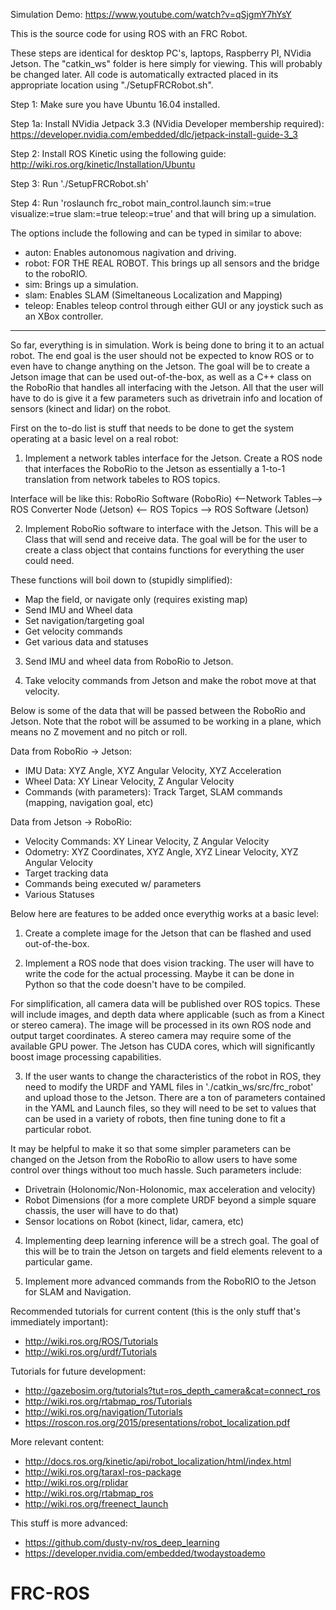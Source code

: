 Simulation Demo: https://www.youtube.com/watch?v=qSjgmY7hYsY

This is the source code for using ROS with an FRC Robot.

These steps are identical for desktop PC's, laptops, Raspberry PI, NVidia Jetson.
The "catkin_ws" folder is here simply for viewing. This will probably be changed later.
All code is automatically extracted placed in its appropriate location using "./SetupFRCRobot.sh".

Step 1: Make sure you have Ubuntu 16.04 installed.

Step 1a: Install NVidia Jetpack 3.3 (NVidia Developer membership required): https://developer.nvidia.com/embedded/dlc/jetpack-install-guide-3_3

Step 2: Install ROS Kinetic using the following guide: http://wiki.ros.org/kinetic/Installation/Ubuntu

Step 3: Run './SetupFRCRobot.sh'

Step 4: Run 'roslaunch frc_robot main_control.launch sim:=true visualize:=true slam:=true teleop:=true' and that will bring up a simulation.


The options include the following and can be typed in similar to above:
- auton: Enables autonomous nagivation and driving.
- robot: FOR THE REAL ROBOT. This brings up all sensors and the bridge to the roboRIO.
- sim: Brings up a simulation.
- slam: Enables SLAM (Simeltaneous Localization and Mapping)
- teleop: Enables teleop control through either GUI or any joystick such as an XBox controller.



------------------------------------------------------------------------------------------------------------------------




So far, everything is in simulation. Work is being done to bring it to an actual robot.
The end goal is the user should not be expected to know ROS or to even have to change anything on the Jetson.
The goal will be to create a Jetson image that can be used out-of-the-box, as well as a C++ class on the RoboRio that handles all interfacing with the Jetson.
All that the user will have to do is give it a few parameters such as drivetrain info and location of sensors (kinect and lidar) on the robot.



First on the to-do list is stuff that needs to be done to get the system operating at a basic level on a real robot:

1) Implement a network tables interface for the Jetson.
Create a ROS node that interfaces the RoboRio to the Jetson as essentially a 1-to-1 translation from network tabeles to ROS topics.

Interface will be like this:
RoboRio Software (RoboRio) <--Network Tables--> ROS Converter Node (Jetson) <-- ROS Topics --> ROS Software (Jetson)

2) Implement RoboRio software to interface with the Jetson.
This will be a Class that will send and receive data.
The goal will be for the user to create a class object that contains functions for everything the user could need.

These functions will boil down to (stupidly simplified):
- Map the field, or navigate only (requires existing map)
- Send IMU and Wheel data
- Set navigation/targeting goal
- Get velocity commands
- Get various data and statuses

3) Send IMU and wheel data from RoboRio to Jetson.

4) Take velocity commands from Jetson and make the robot move at that velocity.




Below is some of the data that will be passed between the RoboRio and Jetson.
Note that the robot will be assumed to be working in a plane, which means no Z movement and no pitch or roll.

Data from RoboRio -> Jetson:
- IMU Data: XYZ Angle, XYZ Angular Velocity, XYZ Acceleration
- Wheel Data: XY Linear Velocity, Z Angular Velocity
- Commands (with parameters): Track Target, SLAM commands (mapping, navigation goal, etc)

Data from Jetson -> RoboRio:
- Velocity Commands: XY Linear Velocity, Z Angular Velocity
- Odometry: XYZ Coordinates, XYZ Angle, XYZ Linear Velocity, XYZ Angular Velocity
- Target tracking data
- Commands being executed w/ parameters
- Various Statuses




Below here are features to be added once everythig works at a basic level:

1) Create a complete image for the Jetson that can be flashed and used out-of-the-box.

2) Implement a ROS node that does vision tracking. The user will have to write the code for the actual processing.
Maybe it can be done in Python so that the code doesn't have to be compiled.

For simplification, all camera data will be published over ROS topics.
These will include images, and depth data where applicable (such as from a Kinect or stereo camera).
The image will be processed in its own ROS node and output target coordinates.
A stereo camera may require some of the available GPU power.
The Jetson has CUDA cores, which will significantly boost image processing capabilities.

3) If the user wants to change the characteristics of the robot in ROS, they need to modify the URDF and YAML files in './catkin_ws/src/frc_robot' and upload those to the Jetson.
There are a ton of parameters contained in the YAML and Launch files, so they will need to be set to values that can be used in a variety of robots, then fine tuning done to fit a particular robot.

It may be helpful to make it so that some simpler parameters can be changed on the Jetson from the RoboRio to allow users to have some control over things without too much hassle.
Such parameters include:
- Drivetrain (Holonomic/Non-Holonomic, max acceleration and velocity)
- Robot Dimensions (for a more complete URDF beyond a simple square chassis, the user will have to do that)
- Sensor locations on Robot (kinect, lidar, camera, etc)

4) Implementing deep learning inference will be a strech goal. The goal of this will be to train the Jetson on targets and field elements relevent to a particular game.

5) Implement more advanced commands from the RoboRIO to the Jetson for SLAM and Navigation.




Recommended tutorials for current content (this is the only stuff that's immediately important):
- http://wiki.ros.org/ROS/Tutorials
- http://wiki.ros.org/urdf/Tutorials


Tutorials for future development:
- http://gazebosim.org/tutorials?tut=ros_depth_camera&cat=connect_ros
- http://wiki.ros.org/rtabmap_ros/Tutorials
- http://wiki.ros.org/navigation/Tutorials
- https://roscon.ros.org/2015/presentations/robot_localization.pdf


More relevant content:

- http://docs.ros.org/kinetic/api/robot_localization/html/index.html
- http://wiki.ros.org/taraxl-ros-package
- http://wiki.ros.org/rplidar
- http://wiki.ros.org/rtabmap_ros
- http://wiki.ros.org/freenect_launch


This stuff is more advanced:
- https://github.com/dusty-nv/ros_deep_learning
- https://developer.nvidia.com/embedded/twodaystoademo

# FRC-ROS
